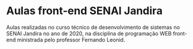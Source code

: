 # Aulas front-end SENAI Jandira
Aulas realizadas no curso técnico de desenvolvimento de sistemas no SENAI Jandira no ano de 2020, na disciplina de programação WEB front-end ministrada pelo professor Fernando Leonid.